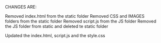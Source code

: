 CHANGES ARE:


Removed index.html from the static folder 
Removed CSS and IMAGES folders from the static folder
Removed script.js from the JS folder 
Removed the JS folder from static and deleted te static folder


Updated the index.html, script.js and the style.css

